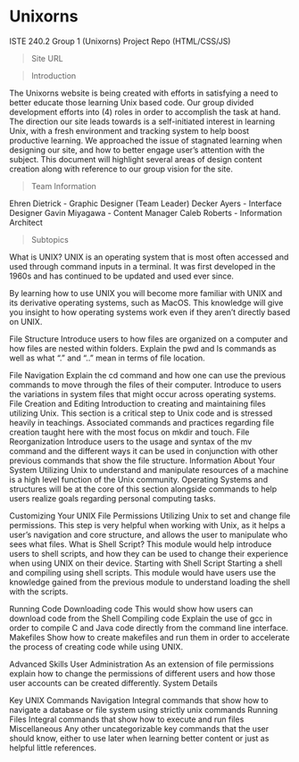 # Unixorns
ISTE 240.2  Group 1 (Unixorns) Project Repo (HTML/CSS/JS)

>Site URL

>Introduction

The Unixorns website is being created with efforts in satisfying a need to better educate those learning Unix based code. Our group divided development efforts into (4) roles in order to accomplish the task at hand. The direction our site leads towards is a self-initiated interest in learning Unix, with a fresh environment and tracking system to help boost productive learning. We approached the issue of stagnated learning when designing our site, and how to better engage user’s attention with the subject. This document will highlight several areas of design content creation along with reference to our group vision for the site.

>Team Information

Ehren Dietrick - Graphic Designer (Team Leader)
Decker Ayers - Interface Designer
Gavin Miyagawa - Content Manager
Caleb Roberts - Information Architect

>Subtopics

What is UNIX?
UNIX is an operating system that is most often accessed and used through command inputs in a terminal. It was first developed in the 1960s and has continued to be updated and used ever since. 

By learning how to use UNIX you will become more familiar with UNIX and its derivative operating systems, such as MacOS. This knowledge will give you insight to how operating systems work even if they aren’t directly based on UNIX.

File Structure
	Introduce users to how files are organized on a computer and how files are nested within folders. Explain the pwd and ls commands as well as what “.” and “..” mean in terms of file location.

File Navigation
	Explain the cd command and how one can use the previous commands to move through the files of their computer. Introduce to users the variations in system files that might occur across operating systems.
File Creation and Editing
	Introduction to creating and maintaining files utilizing Unix. This section is a critical step to Unix code and is stressed heavily in teachings. Associated commands and practices regarding file creation taught here with the most focus on mkdir and touch.
File Reorganization
	Introduce users to the usage and syntax of the mv command and the different ways it can be used in conjunction with other previous commands that show the file structure.
Information About Your System
Utilizing Unix to understand and manipulate resources of a machine is a high level function of the Unix community. Operating Systems and structures will be at the core of this section alongside commands to help users realize goals regarding personal computing tasks.

Customizing Your UNIX
File Permissions
	Utilizing Unix to set and change file permissions. This step is very helpful when working with Unix, as it helps a user’s navigation and core structure, and allows the user to manipulate who sees what files. 
What is Shell Script?
	This module would help introduce users to shell scripts, and how they can be used to change their experience when using UNIX on their device.
Starting with Shell Script 
	Starting a shell and compiling using shell scripts. This module would have users use the knowledge gained from the previous module to understand loading the shell with the scripts. 

Running Code
Downloading code
	This would show how users can download code from the Shell
Compiling code
	Explain the use of gcc in order to compile C and Java code directly from the command line interface. 
Makefiles
	Show how to create makefiles and run them in order to accelerate the process of creating code while using UNIX.

Advanced Skills
User Administration
	As an extension of file permissions explain how to change the permissions of different users and how those user accounts can be created differently.
System Details
	

Key UNIX Commands
Navigation
Integral commands that show how to navigate a database or file system using strictly unix commands
Running Files
Integral commands that show how to execute and run files
Miscellaneous
Any other uncategorizable key commands that the user should know, either to use later when learning better content or just as helpful little references.


